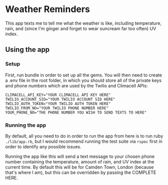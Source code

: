 # Weather Reminders

This app texts me to tell me what the weather is like, including temperature, rain, and (since I'm ginger and forget to wear suncream far too often) UV index.

## Using the app

### Setup 
First, run bundle in order to set up all the gems. You will then need to create a .env file in the root folder, in which you should store all of the private keys and phone numbers which are used by the Twilio and Climacell APIs:
```
CLIMACELL_API_KEY="YOUR CLIMACELL API KEY HERE"
TWILIO_ACCOUNT_SID="YOUR TWILIO ACCOUNT SID HERE"
TWILIO_AUTH_TOKEN="YOUR TWILIO AUTH TOKEN HERE"
TWILIO_FROM_NO="YOUR TWILIO PHONE NUMBER HERE"
YOUR_PHONE_NO="THE PHONE NUMBER YOU WISH TO SEND TEXTS TO HERE"
```
### Running the app 
By default, all you need to do in order to run the app from here is to run ruby `./lib/app.rb`, but I would recommend running the test suite via `rspec` first in order to identify any possible issues.

Running the app like this will send a text message to your chosen phone number containing the temperature, amount of rain, and UV index at the current time. By default this will be for Camden Town, London (because that's where I am), but this can be overridden by passing the COMPLETE HERE.
